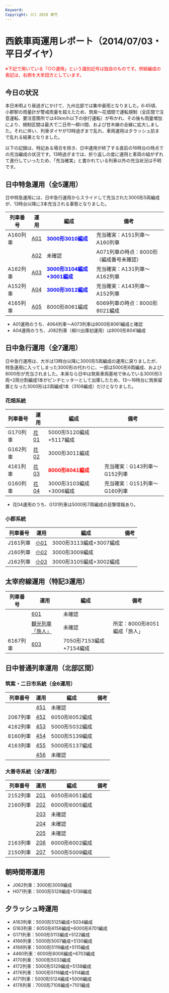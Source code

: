```yaml
---
Keyword: 
Copyright: (C) 2019 青竹
---
```


# 西鉄車両運用レポート（2014/07/03・平日ダイヤ）

<span style="color:#FF0000;">※下記で用いている「○○運用」という識別記号は独自のものです。併結編成の表記は、右側を大牟田方としています。</span>

## 今日の状況

本日未明より昼過ぎにかけて、九州北部では集中豪雨となりました。6:45頃、小郡駅の雨量計が警戒雨量を超えたため、筑紫～花畑間で運転規制（全区間で注意運転、要注意箇所では40km/h以下の徐行運転）が布かれ、その後も雨量増加により、規制区間は最大で二日市～柳川間、および甘木線の全線に拡大しました。それに伴い、列車ダイヤが13時過ぎまで乱れ、車両運用は夕ラッシュ前まで乱れる結果となりました。

以下の記録は、特記ある場合を除き、日中運用が終了する直前の16時台の時点での充当編成の状況です。13時過ぎまでは、折り返しの度に運用と車両の組がずれて進行していったため、「充当確実」と書かれている列車以外の充当状況は不明です。

## 日中特急運用（全5運用）

日中特急運用には、日中急行運用からスライドして充当された3000形5両編成が、13時台以降に3本充当される事態となりました。

| 列車番号 | 運用 | 編成 | 備考 |
| --- | --- | --- | --- |
| A160列車 | [A01](http://aotake91.yu-nagi.com/railway/nishitetsu/20140322kaisei/unyoulist-weekday.htm#WA01) | **<span style="color:blue;">3000形3010編成</span>** | 充当確実：A151列車～A160列車 |
|  | [A02](http://aotake91.yu-nagi.com/railway/nishitetsu/20140322kaisei/unyoulist-weekday.htm#WA02) | 未確認 | A071列車の時点：8000形（編成番号未確認） |
| A162列車 | [A03](http://aotake91.yu-nagi.com/railway/nishitetsu/20140322kaisei/unyoulist-weekday.htm#WA03) | **<span style="color:blue;">3000形3104編成+3001編成</span>** | 充当確実：A131列車～A162列車 |
| A152列車 | [A04](http://aotake91.yu-nagi.com/railway/nishitetsu/20140322kaisei/unyoulist-weekday.htm#WA04) | **<span style="color:blue;">3000形3012編成</span>** | 充当確実：A143列車～A152列車 |
| 4165列車 | [A05](http://aotake91.yu-nagi.com/railway/nishitetsu/20140322kaisei/unyoulist-weekday.htm#WA05) | 8000形8061編成 | 6069列車の時点：8000形8021編成 |

* A01運用のうち、4064列車～A073列車は8000形8061編成と確認
* A04運用のうち、J082列車（柳川出庫初運用）は8000形8041編成

## 日中急行運用（全7運用）

日中急行運用は、大半は13時台以降に3000形5両編成の運用に戻りましたが、特急運用に入ってしまった3000形の代わりに、一部は5000形6両編成、および8000形が充当されました。本来なら日中は筑紫車両基地で休んでいる3000形3両+2両分割編成1本がピンチヒッターとして出庫したため、13～16時台に筑紫留置となった3000形は2両編成1本（3108編成）だけとなりました。

### 花畑系統

| 列車番号 | 運用 | 編成 | 備考 |
| --- | --- | --- | --- |
| G170列車 | [花01](http://aotake91.yu-nagi.com/railway/nishitetsu/20140322kaisei/unyoulist-weekday.htm#WG01) | 5000形5120編成+5117編成 |  |
| G162列車 | [花02](http://aotake91.yu-nagi.com/railway/nishitetsu/20140322kaisei/unyoulist-weekday.htm#WG02) | 3000形3011編成 |  |
| 4161列車 | [花03](http://aotake91.yu-nagi.com/railway/nishitetsu/20140322kaisei/unyoulist-weekday.htm#WG03) | **<span style="color:red;">8000形8041編成</span>** | 充当確実：G143列車～G152列車 |
| G160列車 | [花04](http://aotake91.yu-nagi.com/railway/nishitetsu/20140322kaisei/unyoulist-weekday.htm#WG04) | 3000形3103編成+3006編成 | 充当確実：G151列車～G160列車 |

* 花04運用のうち、G131列車は5000形7両編成の目撃情報あり。

### 小郡系統

| 列車番号 | 運用 | 編成 | 備考 |
| --- | --- | --- | --- |
| J161列車 | [小01](http://aotake91.yu-nagi.com/railway/nishitetsu/20140322kaisei/unyoulist-weekday.htm#WJ01) | 3000形3113編成+3007編成 |  |
| J160列車 | [小02](http://aotake91.yu-nagi.com/railway/nishitetsu/20140322kaisei/unyoulist-weekday.htm#WJ02) | 3000形3009編成 |  |
| J162列車 | [小03](http://aotake91.yu-nagi.com/railway/nishitetsu/20140322kaisei/unyoulist-weekday.htm#WJ03) | 3000形3105編成+3002編成 |  |

## 太宰府線運用（特記3運用）

| 列車番号 | 運用 | 編成 | 備考 |
| --- | --- | --- | --- |
|  | [601](http://aotake91.yu-nagi.com/railway/nishitetsu/20140322kaisei/unyoulist-weekday.htm#W601) | 未確認 |  |
|  | [観光列車「旅人」](http://aotake91.yu-nagi.com/railway/nishitetsu/20140322kaisei/unyoulist-weekday.htm#W602) | 未確認 | 所定：8000形8051編成「旅人」 |
| 6167列車 | [603]([http://aotake91.yu-nagi.com/railway/nishitetsu/20140322kaisei/unyoulist-weekday.htm#W603) | 7050形7153編成+7154編成 |  |

## 日中普通列車運用（北部区間）

### 筑紫・二日市系統（全6運用）

| 列車番号 | 運用 | 編成 | 備考 |
| --- | --- | --- | --- |
|  | [451](http://aotake91.yu-nagi.com/railway/nishitetsu/20140322kaisei/unyoulist-weekday.htm#W451) | 未確認 |  |
| 2067列車 | [452](http://aotake91.yu-nagi.com/railway/nishitetsu/20140322kaisei/unyoulist-weekday.htm#W452) | 6050形6052編成 |  |
| 4162列車 | [453](http://aotake91.yu-nagi.com/railway/nishitetsu/20140322kaisei/unyoulist-weekday.htm#W453) | 5000形5032編成 |  |
| 8160列車 | [454](http://aotake91.yu-nagi.com/railway/nishitetsu/20140322kaisei/unyoulist-weekday.htm#W454) | 5000形5139編成 |  |
| 4163列車 | [455](http://aotake91.yu-nagi.com/railway/nishitetsu/20140322kaisei/unyoulist-weekday.htm#W455) | 5000形5137編成 |  |
|  | [456](http://aotake91.yu-nagi.com/railway/nishitetsu/20140322kaisei/unyoulist-weekday.htm#W456) | 未確認 |  |

### 大善寺系統（全7運用）

| 列車番号 | 運用 | 編成 | 備考 |
| --- | --- | --- | --- |
| 2152列車 | [201](http://aotake91.yu-nagi.com/railway/nishitetsu/20140322kaisei/unyoulist-weekday.htm#W201) | 6050形6051編成 |  |
| 2160列車 | [202](http://aotake91.yu-nagi.com/railway/nishitetsu/20140322kaisei/unyoulist-weekday.htm#W202) | 6000形6005編成 |  |
|  | [203](http://aotake91.yu-nagi.com/railway/nishitetsu/20140322kaisei/unyoulist-weekday.htm#W203) | 未確認 |  |
|  | [204](http://aotake91.yu-nagi.com/railway/nishitetsu/20140322kaisei/unyoulist-weekday.htm#W204) | 未確認 |  |
|  | [205](http://aotake91.yu-nagi.com/railway/nishitetsu/20140322kaisei/unyoulist-weekday.htm#W205) | 未確認 |  |
| 2163列車 | [206](http://aotake91.yu-nagi.com/railway/nishitetsu/20140322kaisei/unyoulist-weekday.htm#W206) | 6000形6002編成 |  |
| 2150列車 | [207](http://aotake91.yu-nagi.com/railway/nishitetsu/20140322kaisei/unyoulist-weekday.htm#W207) | 5000形5009編成 |  |

## 朝時間帯運用

* J062列車：3000形3009編成
* H071列車：5000形5129編成+5138編成

## 夕ラッシュ時運用

* A163列車：5000形5125編成+5034編成
* G163列車：6050形6156編成+6000形6701編成
* G171列車：5000形5113編成+5122編成
* 4166列車：5000形5007編成+5130編成
* 4168列車：5000形5119編成+5115編成
* 4460列車：6000形6006編成+6703編成
* 4170列車：5000形5033編成
* 4172列車：5000形5129編成+5138編成
* 4176列車：5000形5116編成+5114編成
* A171列車：5000形5124編成+5006編成
* 4178列車：7000形7108編成+7101編成

